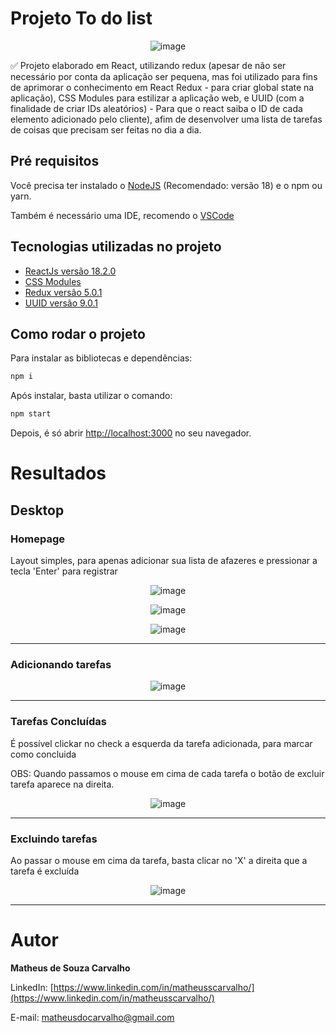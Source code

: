 # Projeto To do list
<div align="center">

![image](https://github.com/matheusscarvalho1/todo-list-redux/assets/73304785/95fcfa6d-e15d-42b5-b0be-bcbe4381a4f2)

</div>

✅ Projeto elaborado em React, utilizando redux (apesar de não ser necessário por conta da aplicação ser pequena, mas foi utilizado para fins de aprimorar o conhecimento em React Redux - para criar global state na aplicação), CSS Modules para estilizar a aplicação web, e UUID (com a finalidade de criar IDs aleatórios) - Para que o react saiba o ID de cada elemento adicionado pelo cliente), afim de desenvolver uma lista de tarefas de coisas que precisam ser feitas no dia a dia.




## Pré requisitos

Você precisa ter instalado o [NodeJS](https://nodejs.org/) (Recomendado: versão 18) e o npm ou yarn.

Também é necessário uma IDE, recomendo o [VSCode](https://code.visualstudio.com/)

## Tecnologias utilizadas no projeto

- [ReactJs versão 18.2.0](https://pt-br.legacy.reactjs.org)
- [CSS Modules](https://github.com/css-modules/css-modules)
- [Redux versão 5.0.1](https://redux.js.org)
- [UUID versão 9.0.1](https://www.npmjs.com/package/uuid) 


## Como rodar o projeto

Para instalar as bibliotecas e dependências:

```bash
npm i
```

Após instalar, basta utilizar o comando:

```bash
npm start
```


Depois, é só abrir [http://localhost:3000](http://localhost:3000) no seu navegador.

# Resultados

## Desktop

<b><h3>Homepage</h3></b>

Layout simples, para apenas adicionar sua lista de afazeres e pressionar a tecla 'Enter' para registrar

<div align="center">
  
![image](https://user-images.githubusercontent.com/73304785/228594324-ffbe1dd3-dfb3-4aab-8573-16e92ca03d42.png)

![image](https://github.com/matheusscarvalho1/todo-list-redux/assets/73304785/7606c7ef-c151-4d80-a424-81016923a9e3)

![image](https://github.com/matheusscarvalho1/todo-list-redux/assets/73304785/dc2a67c9-8b18-4b40-afbb-b5dedf833542)




</div>


<hr>
<b><h3>Adicionando tarefas</h3></b>

<div align="center">

![image](https://user-images.githubusercontent.com/73304785/228594809-9f6047cf-cf0d-45b8-b8c7-b7c3da9ce26a.png)

</div>

<hr>
<b><h3>Tarefas Concluídas</h3></b>


É possível clickar no check a esquerda da tarefa adicionada, para marcar como concluida

OBS: Quando passamos o mouse em cima de cada tarefa o botão de excluir tarefa aparece na direita.

<div align="center">

![image](https://user-images.githubusercontent.com/73304785/228597033-146dedf1-1e79-4be4-9a8f-ad50cd4d8324.png)
</div>


<hr>
<b><h3>Excluindo tarefas</h3></b>
Ao passar o mouse em cima da tarefa, basta clicar no 'X' a direita que a tarefa é excluída
<div align="center">

![image](https://user-images.githubusercontent.com/73304785/228599310-c65a9850-6de7-41a9-8f97-9bde7576abf1.png)

</div>



<hr>



# Autor

<b>Matheus de Souza Carvalho</b>

LinkedIn:
[https://www.linkedin.com/in/matheusscarvalho/](https://www.linkedin.com/in/matheusscarvalho/)

E-mail:
matheusdocarvalho@gmail.com
